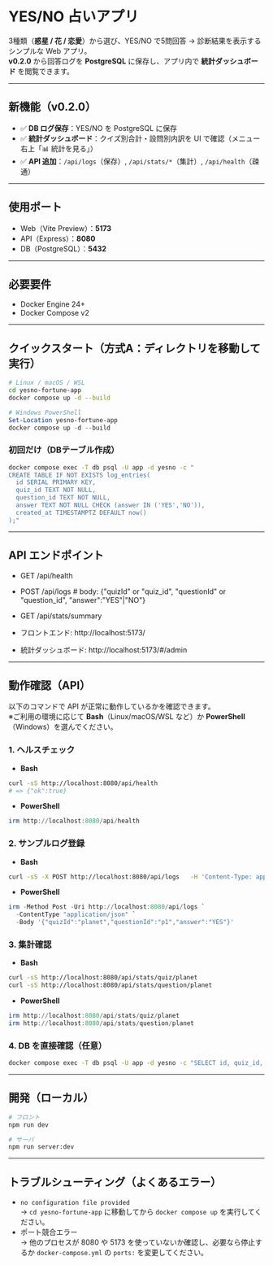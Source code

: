# YES/NO 占いアプリ

3種類（**惑星 / 花 / 恋愛**）から選び、YES/NO で5問回答 → 診断結果を表示するシンプルな Web アプリ。  
**v0.2.0** から回答ログを **PostgreSQL** に保存し、アプリ内で **統計ダッシュボード** を閲覧できます。

---

## 新機能（v0.2.0）
- ✅ **DB ログ保存**：YES/NO を PostgreSQL に保存  
- ✅ **統計ダッシュボード**：クイズ別合計・設問別内訳を UI で確認（メニュー右上「📊 統計を見る」）  
- ✅ **API 追加**：`/api/logs`（保存）, `/api/stats/*`（集計）, `/api/health`（疎通）

---

## 使用ポート
- Web（Vite Preview）：**5173**  
- API（Express）：**8080**  
- DB（PostgreSQL）：**5432**

---

## 必要要件
- Docker Engine 24+
- Docker Compose v2

---

## クイックスタート（方式A：ディレクトリを移動して実行）

```bash
# Linux / macOS / WSL
cd yesno-fortune-app
docker compose up -d --build
```

```powershell
# Windows PowerShell
Set-Location yesno-fortune-app
docker compose up -d --build
```

### 初回だけ（DBテーブル作成）
```bash
docker compose exec -T db psql -U app -d yesno -c "
CREATE TABLE IF NOT EXISTS log_entries(
  id SERIAL PRIMARY KEY,
  quiz_id TEXT NOT NULL,
  question_id TEXT NOT NULL,
  answer TEXT NOT NULL CHECK (answer IN ('YES','NO')),
  created_at TIMESTAMPTZ DEFAULT now()
);"
```

---

## API エンドポイント
- GET  /api/health
- POST /api/logs             # body: {"quizId" or "quiz_id", "questionId" or "question_id", "answer":"YES"|"NO"}
- GET  /api/stats/summary

- フロントエンド: http://localhost:5173/  
- 統計ダッシュボード: http://localhost:5173/#/admin  

---

## 動作確認（API）

以下のコマンドで API が正常に動作しているかを確認できます。  
※ご利用の環境に応じて **Bash**（Linux/macOS/WSL など）か **PowerShell**（Windows）を選んでください。

### 1. ヘルスチェック

- **Bash**
```bash
curl -sS http://localhost:8080/api/health
# => {"ok":true}
```

- **PowerShell**
```powershell
irm http://localhost:8080/api/health
```

### 2. サンプルログ登録

- **Bash**
```bash
curl -sS -X POST http://localhost:8080/api/logs   -H 'Content-Type: application/json'   -d '{"quizId":"planet","questionId":"p1","answer":"YES"}'
```

- **PowerShell**
```powershell
irm -Method Post -Uri http://localhost:8080/api/logs `
  -ContentType "application/json" `
  -Body '{"quizId":"planet","questionId":"p1","answer":"YES"}'
```

### 3. 集計確認

- **Bash**
```bash
curl -sS http://localhost:8080/api/stats/quiz/planet
curl -sS http://localhost:8080/api/stats/question/planet
```

- **PowerShell**
```powershell
irm http://localhost:8080/api/stats/quiz/planet
irm http://localhost:8080/api/stats/question/planet
```

### 4. DB を直接確認（任意）

```bash
docker compose exec -T db psql -U app -d yesno -c "SELECT id, quiz_id, question_id, answer, created_at FROM log_entries ORDER BY id DESC LIMIT 5;"
```

---

## 開発（ローカル）

```bash
# フロント
npm run dev

# サーバ
npm run server:dev
```

---

## トラブルシューティング（よくあるエラー）
- `no configuration file provided`  
  → `cd yesno-fortune-app` に移動してから `docker compose up` を実行してください。  
- ポート競合エラー  
  → 他のプロセスが 8080 や 5173 を使っていないか確認し、必要なら停止するか `docker-compose.yml` の `ports:` を変更してください。
